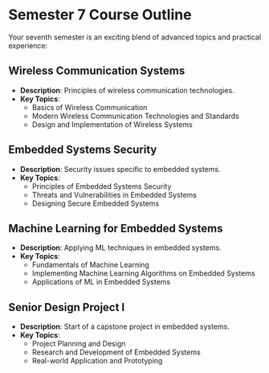 
# Semester 7 Course Outline

Your seventh semester is an exciting blend of advanced topics and practical experience:

## Wireless Communication Systems
- **Description**: Principles of wireless communication technologies.
- **Key Topics**:
  - Basics of Wireless Communication
  - Modern Wireless Communication Technologies and Standards
  - Design and Implementation of Wireless Systems

## Embedded Systems Security
- **Description**: Security issues specific to embedded systems.
- **Key Topics**:
  - Principles of Embedded Systems Security
  - Threats and Vulnerabilities in Embedded Systems
  - Designing Secure Embedded Systems

## Machine Learning for Embedded Systems
- **Description**: Applying ML techniques in embedded systems.
- **Key Topics**:
  - Fundamentals of Machine Learning
  - Implementing Machine Learning Algorithms on Embedded Systems
  - Applications of ML in Embedded Systems

## Senior Design Project I
- **Description**: Start of a capstone project in embedded systems.
- **Key Topics**:
  - Project Planning and Design
  - Research and Development of Embedded Systems
  - Real-world Application and Prototyping
